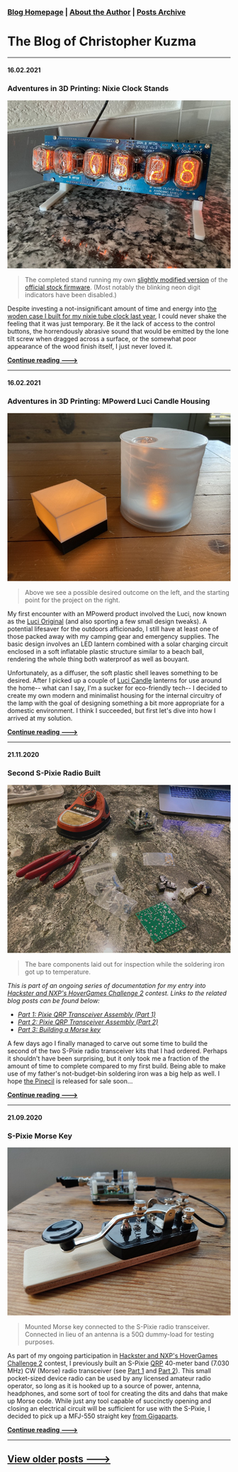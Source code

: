 ### [Blog Homepage](https://github.com/ckuzma/blog) | [About the Author](https://ckuzma.github.io/) | [Posts Archive](/posts)
# The Blog of Christopher Kuzma

----

#### 16.02.2021
### Adventures in 3D Printing: Nixie Clock Stands

![Finished stands on working clock.](posts/2021/media/nixie_stand/000.jpeg)

> The completed stand running my own [slightly modified version](https://github.com/ckuzma/NixieTubesShieldNCS314) of the [official stock firmware](https://github.com/afch/NixeTubesShieldNCS314).  (Most notably the blinking neon digit indicators have been disabled.)

Despite investing a not-insignificant amount of time and energy into [the woden case I built for my nixie tube clock last year](../2020/2020-04-18-nixie-tube-box-case-part-2.md), I could never shake the feeling that it was just temporary.  Be it the lack of access to the control buttons, the horrendously abrasive sound that would be emitted by the lone tilt screw when dragged across a surface, or the somewhat poor appearance of the wood finish itself, I just never loved it.

**[Continue reading --->](posts/2021/2021-02-16-nixie-stands.md)**

----

#### 16.02.2021
### Adventures in 3D Printing: MPowerd Luci Candle Housing

![Before/After Comparison Photo](posts/2021/media/luci/01comparison.jpeg)
> Above we see a possible desired outcome on the left, and the starting point for the project on the right.

My first encounter with an MPowerd product involved the Luci, now known as the [Luci Original](https://mpowerd.com/products/luci-original-f2017) (and also sporting a few small design tweaks).  A potential lifesaver for the outdoors afficionado, I still have at least one of those packed away with my camping gear and emergency supplies.  The basic design involves an LED lantern combined with a solar charging circuit enclosed in a soft inflatable plastic structure similar to a beach ball, rendering the whole thing both waterproof as well as bouyant.

Unfortunately, as a diffuser, the soft plastic shell leaves something to be desired.  After I picked up a couple of [Luci Candle](https://mpowerd.com/products/luci-candle) lanterns for use around the home-- what can I say, I'm a sucker for eco-friendly tech-- I decided to create my own modern and minimalist housing for the internal circuitry of the lamp with the goal of designing something a bit more appropriate for a domestic environment.  I think I succeeded, but first let's dive into how I arrived at my solution.

**[Continue reading --->](posts/2021/2021-02-16-luci-housing.md)**

----

#### 21.11.2020
### Second S-Pixie Radio Built

![Start of assembly with bare components.](posts/2020/media/pixie_s/141756_001.jpeg)
> The bare components laid out for inspection while the soldering iron got up to temperature.

_This is part of an ongoing series of documentation for my entry into [Hackster and NXP's HoverGames Challenge 2](https://www.hackster.io/contests/hovergames2) contest.  Links to the related blog posts can be found below:_
- _[Part 1: Pixie QRP Transceiver Assembly (Part 1)](./2020-07-12-pixie-transciever-pt1.md)_
- _[Part 2: Pixie QRP Transceiver Assembly (Part 2)](./2020-07-13-pixie-transciever-pt2.md)_
- _[Part 3: Building a Morse key](./2020-09-21-morse-key.md)_

A few days ago I finally managed to carve out some time to build the second of the two S-Pixie radio transceiver kits that I had ordered.  Perhaps it shouldn't have been surprising, but it only took me a fraction of the amount of time to complete compared to my first build.  Being able to make use of my father's not-budget-bin soldering iron was a big help as well.  I hope [the Pinecil](https://pine64.com/product-category/soldering-irons/?v=0446c16e2e66) is released for sale soon...

**[Continue reading --->](posts/2020/2020-11-22-second-pixie-built.md)**

----

#### 21.09.2020
### S-Pixie Morse Key

![Morse key and S-Pixie radio transceiver](posts/2020/media/morse_key_build/001.jpg)

> Mounted Morse key connected to the S-Pixie radio transceiver.  Connected in lieu of an antenna is a 50Ω dummy-load for testing purposes.

As part of my ongoing participation in [Hackster and NXP's HoverGames Challenge 2](https://www.hackster.io/contests/hovergames2) contest, I previously built an S-Pixie [QRP](http://www.arrl.org/why-qrp) 40-meter band (7.030 MHz) CW (Morse) radio transceiver (see [Part 1](./2020-07-12-pixie-transciever-pt1.md) and [Part 2](./2020-07-13-pixie-transciever-pt2.md)).  This small pocket-sized device radio can be used by any licensed amateur radio operator, so long as it is hooked up to a source of power, antenna, headphones, and some sort of tool for creating the dits and dahs that make up Morse code.  While just any tool capable of succinctly opening and closing an electrical circuit will be sufficient for use with the S-Pixie, I decided to pick up a MFJ-550 straight key [from Gigaparts](https://www.gigaparts.com/mfj-550.html).

**[Continue reading --->](posts/2020/2020-09-21-morse-key.md)**

----

## [View older posts --->](/posts)